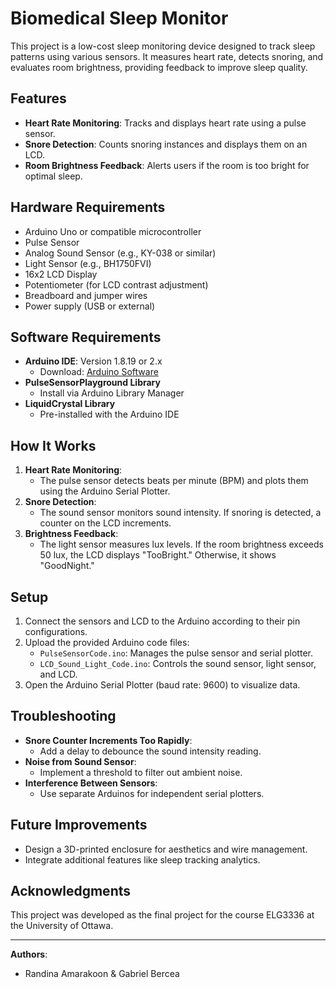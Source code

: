# Biomedical Sleep Monitor

This project is a low-cost sleep monitoring device designed to track sleep patterns using various sensors. It measures heart rate, detects snoring, and evaluates room brightness, providing feedback to improve sleep quality.

## Features
- **Heart Rate Monitoring**: Tracks and displays heart rate using a pulse sensor.
- **Snore Detection**: Counts snoring instances and displays them on an LCD.
- **Room Brightness Feedback**: Alerts users if the room is too bright for optimal sleep.

## Hardware Requirements
- Arduino Uno or compatible microcontroller
- Pulse Sensor
- Analog Sound Sensor (e.g., KY-038 or similar)
- Light Sensor (e.g., BH1750FVI)
- 16x2 LCD Display
- Potentiometer (for LCD contrast adjustment)
- Breadboard and jumper wires
- Power supply (USB or external)

## Software Requirements
- **Arduino IDE**: Version 1.8.19 or 2.x
  - Download: [Arduino Software](https://www.arduino.cc/en/software)
- **PulseSensorPlayground Library**
  - Install via Arduino Library Manager
- **LiquidCrystal Library**
  - Pre-installed with the Arduino IDE

## How It Works
1. **Heart Rate Monitoring**:
   - The pulse sensor detects beats per minute (BPM) and plots them using the Arduino Serial Plotter.
2. **Snore Detection**:
   - The sound sensor monitors sound intensity. If snoring is detected, a counter on the LCD increments.
3. **Brightness Feedback**:
   - The light sensor measures lux levels. If the room brightness exceeds 50 lux, the LCD displays "TooBright." Otherwise, it shows "GoodNight."

## Setup
1. Connect the sensors and LCD to the Arduino according to their pin configurations.
2. Upload the provided Arduino code files:
   - `PulseSensorCode.ino`: Manages the pulse sensor and serial plotter.
   - `LCD_Sound_Light_Code.ino`: Controls the sound sensor, light sensor, and LCD.
3. Open the Arduino Serial Plotter (baud rate: 9600) to visualize data.

## Troubleshooting
- **Snore Counter Increments Too Rapidly**:
  - Add a delay to debounce the sound intensity reading.
- **Noise from Sound Sensor**:
  - Implement a threshold to filter out ambient noise.
- **Interference Between Sensors**:
  - Use separate Arduinos for independent serial plotters.

## Future Improvements
- Design a 3D-printed enclosure for aesthetics and wire management.
- Integrate additional features like sleep tracking analytics.

## Acknowledgments
This project was developed as the final project for the course ELG3336 at the University of Ottawa.

---

**Authors**:
- Randina Amarakoon & Gabriel Bercea

